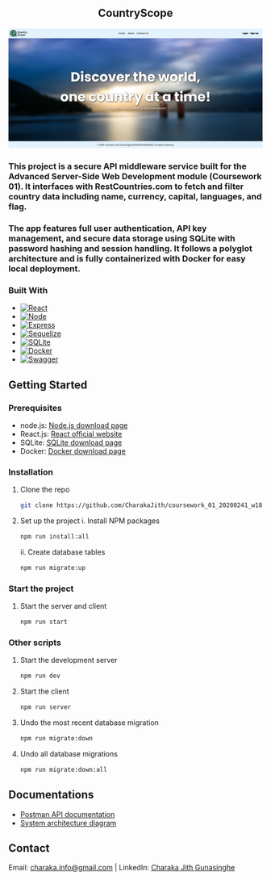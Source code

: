 <div align="center">
  <h2 ="center">CountryScope</h2>
</div>

![Home page](./client/src//assets/images/screenshot.png)

### This project is a secure API middleware service built for the Advanced Server-Side Web Development module (Coursework 01). It interfaces with RestCountries.com to fetch and filter country data including name, currency, capital, languages, and flag.

### The app features full user authentication, API key management, and secure data storage using SQLite with password hashing and session handling. It follows a polyglot architecture and is fully containerized with Docker for easy local deployment.

### Built With

- [![React][React.js]][React-url]
- [![Node][Node.js]][Node-url]
- [![Express][Express.js]][Express.js-url]
- [![Sequelize][Sequelize]][Sequelize-url]
- [![SQLite][SQLite]][SQLite-url]
- [![Docker][Docker]][Docker-url]
- [![Swagger][Swagger]][Swagger-url]

## Getting Started

### Prerequisites

- node.js: [Node.js download page](https://nodejs.org/en/download)
- React.js: [React official website](https://reactjs.org/)
- SQLite: [SQLite download page](https://www.sqlite.org/download.html)
- Docker: [Docker download page](https://www.docker.com/products/docker-desktop/)

### Installation

1. Clone the repo
   ```bash
   git clone https://github.com/CharakaJith/coursework_01_20200241_w1810001.git
   ```
2. Set up the project
   i. Install NPM packages
   ```bash
   npm run install:all
   ```
   ii. Create database tables
   ```bash
   npm run migrate:up
   ```

### Start the project

1. Start the server and client
   ```bash
   npm run start
   ```

### Other scripts

1. Start the development server
   ```bash
   npm run dev
   ```
2. Start the client
   ```bash
   npm run server
   ```
3. Undo the most recent database migration
   ```bash
   npm run migrate:down
   ```
4. Undo all database migrations
   ```bash
   npm run migrate:down:all
   ```

## Documentations

- [Postman API documentation](https://documenter.getpostman.com/view/28014836/2sB2ca7KxT)
- [System architecture diagram]()

## Contact

Email: [charaka.info@gmail.com](mailto:charaka.info@gmail.com) | LinkedIn: [Charaka Jith Gunasinghe](https://www.linkedin.com/in/charaka-gunasinghe-6742861b9/)

<!-- MARKDOWN LINKS & IMAGES -->

[React.js]: https://img.shields.io/badge/React-20232A?style=for-the-badge&logo=react&logoColor=61DAFB
[React-url]: https://reactjs.org/
[Node.js]: https://img.shields.io/badge/Node.js-12A952?style=for-the-badge&logo=node.js&logoColor=white
[Node-url]: https://nodejs.org/en
[Express.js]: https://img.shields.io/badge/Express.js-000000?style=for-the-badge&logo=express&logoColor=white
[Express.js-url]: https://expressjs.com/
[SQLite]: https://img.shields.io/badge/SQLite-003B57?style=for-the-badge&logo=sqlite&logoColor=white
[SQLite-url]: https://sqlite.org/download.html
[Docker]: https://img.shields.io/badge/Docker-2496ED?style=for-the-badge&logo=docker&logoColor=white
[Docker-url]: https://www.docker.com/
[Swagger]: https://img.shields.io/badge/Swagger-85EA2D?style=for-the-badge&logo=swagger&logoColor=black
[Swagger-url]: https://swagger.io/
[Sequelize]: https://img.shields.io/badge/Sequelize-52B0E7?style=for-the-badge&logo=sequelize&logoColor=white
[Sequelize-url]: https://sequelize.org/
